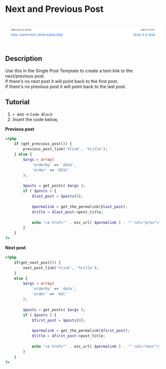 # Next and Previous Post
![Gif of Next and Previous Post](images/next-previous-post.png)  

## Description
Use this in the Single Post Template to create a text-link to the next/previous post.  
If there's no next post it will point back to the first post.  
If there's no previous post it will point back to the last post.

## Tutorial
1. `+ Add` → `Code Block`
2. Insert the code below,

**Previous post**
```php
<?php
	if (get_previous_post()) {
		previous_post_link('%link', '%title');	
	} else {
		$args = array( 
			'orderby' => 'date',
			'order' => 'DESC'
		);

		$posts = get_posts( $args );
		if ( $posts ) {
			$last_post = $posts[0];

			$permalink = get_the_permalink($last_post);
			$title = $last_post->post_title;

			echo '<a href="' . esc_url( $permalink ) . '" rel="prev">' . $title . '</a>';
		}
	}
?>
```

**Next post**
```php
<?php 
	if(get_next_post()) {
		next_post_link('%link', '%title');
	} 
	else {
		$args = array( 
			'orderby' => 'date',
			'order' => 'ASC'
		);

		$posts = get_posts( $args );
		if ( $posts ) {
			$first_post = $posts[0];

			$permalink = get_the_permalink($first_post);
			$title = $first_post->post_title;

			echo '<a href="' . esc_url( $permalink ) . '" rel="next">' . $title . '</a>';
		}
	}
?>
```